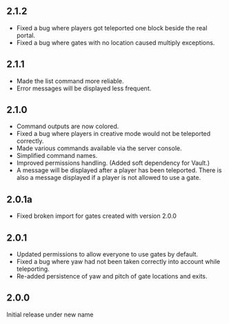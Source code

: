 ## 2.1.2 
* Fixed a bug where players got teleported one block beside the real portal.
* Fixed a bug where gates with no location caused multiply exceptions.
## 2.1.1
* Made the list command more reliable.
* Error messages will be displayed less frequent.
## 2.1.0
* Command outputs are now colored.
* Fixed a bug where players in creative mode would not be teleported correctly.
* Made various commands available via the server console.
* Simplified command names.
* Improved permissions handling. (Added soft dependency for Vault.)
* A message will be displayed after a player has been teleported. There is also a message displayed if a player is not allowed to use a gate.

## 2.0.1a
* Fixed broken import for gates created with version 2.0.0

## 2.0.1
* Updated permissions to allow everyone to use gates by default.
* Fixed a bug where yaw had not been taken correctly into account while teleporting.
* Re-added persistence of yaw and pitch of gate locations and exits.

## 2.0.0
Initial release under new name